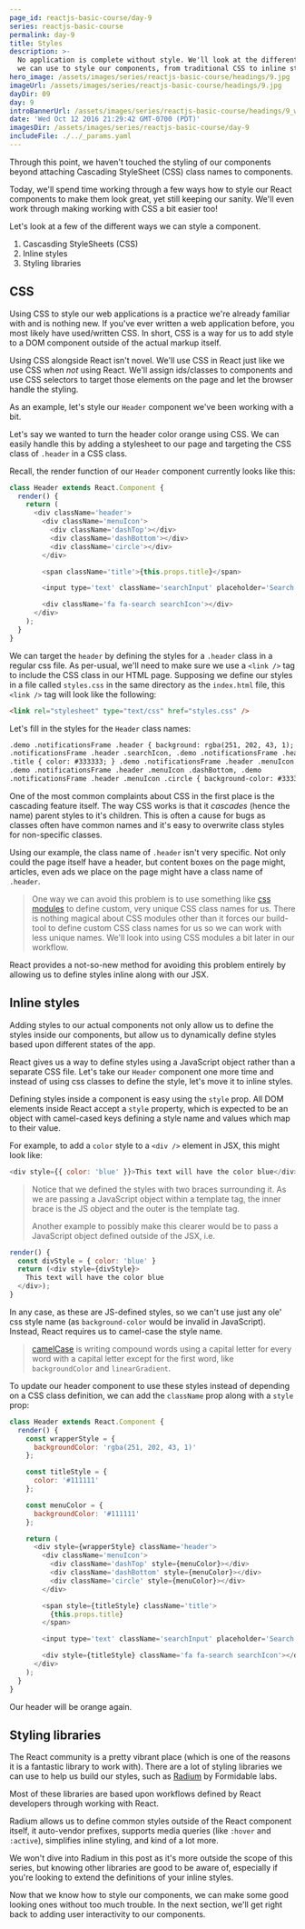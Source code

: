 ```yaml
---
page_id: reactjs-basic-course/day-9
series: reactjs-basic-course
permalink: day-9
title: Styles
description: >-
  No application is complete without style. We'll look at the different methods
  we can use to style our components, from traditional CSS to inline styling.
hero_image: /assets/images/series/reactjs-basic-course/headings/9.jpg
imageUrl: /assets/images/series/reactjs-basic-course/headings/9.jpg
dayDir: 09
day: 9
introBannerUrl: /assets/images/series/reactjs-basic-course/headings/9_wide.jpg
date: 'Wed Oct 12 2016 21:29:42 GMT-0700 (PDT)'
imagesDir: /assets/images/series/reactjs-basic-course/day-9
includeFile: ./../_params.yaml
---
```


Through this point, we haven't touched the styling of our components beyond attaching Cascading StyleSheet (CSS) class names to components.

Today, we'll spend time working through a few ways how to style our React components to make them look great, yet still keeping our sanity. We'll even work through making working with CSS a bit easier too!

Let's look at a few of the different ways we can style a component.

1. Cascasding StyleSheets (CSS)
2. Inline styles
3. Styling libraries

## CSS

Using CSS to style our web applications is a practice we're already familiar with and is nothing new. If you've ever written a web application before, you most likely have used/written CSS. In short, CSS is a way for us to add style to a DOM component outside of the actual markup itself.

Using CSS alongside React isn't novel. We'll use CSS in React just like we use CSS when _not_ using React. We'll assign ids/classes to components and use CSS selectors to target those elements on the page and let the browser handle the styling.

As an example, let's style our `Header` component we've been working with a bit.

<div class="demo" id="demo1"></div>

Let's say we wanted to turn the header color orange using CSS. We can easily handle this by adding a stylesheet to our page and targeting the CSS class of `.header` in a CSS class.

Recall, the render function of our `Header` component currently looks like this:

```javascript
class Header extends React.Component {
  render() {
    return (
      <div className='header'>
        <div className='menuIcon'>
          <div className='dashTop'></div>
          <div className='dashBottom'></div>
          <div className='circle'></div>
        </div>

        <span className='title'>{this.props.title}</span>

        <input type='text' className='searchInput' placeholder='Search ...' />

        <div className='fa fa-search searchIcon'></div>
      </div>
    );
  }
}
```

We can target the `header` by defining the styles for a `.header` class in a regular css file. As per-usual, we'll need to make sure we use a `<link />` tag to include the CSS class in our HTML page. Supposing we define our styles in a file called `styles.css` in the same directory as the `index.html` file, this `<link />` tag will look like the following:

```html
<link rel="stylesheet" type="text/css" href="styles.css" />
```

Let's fill in the styles for the `Header` class names:

```html
.demo .notificationsFrame .header { background: rgba(251, 202, 43, 1); } .demo
.notificationsFrame .header .searchIcon, .demo .notificationsFrame .header
.title { color: #333333; } .demo .notificationsFrame .header .menuIcon .dashTop,
.demo .notificationsFrame .header .menuIcon .dashBottom, .demo
.notificationsFrame .header .menuIcon .circle { background-color: #333333; }
```

<div class="demo" id="demo2"></div>

One of the most common complaints about CSS in the first place is the cascading feature itself. The way CSS works is that it _cascades_ (hence the name) parent styles to it's children. This is often a cause for bugs as classes often have common names and it's easy to overwrite class styles for non-specific classes.

Using our example, the class name of `.header` isn't very specific. Not only could the page itself have a header, but content boxes on the page might, articles, even ads we place on the page might have a class name of `.header`.

> One way we can avoid this problem is to use something like [css modules](https://glenmaddern.com/articles/css-modules) to define custom, very unique CSS class names for us.
> There is nothing magical about CSS modules other than it forces our build-tool to define custom CSS class names for us so we can work with less unique names.
> We'll look into using CSS modules a bit later in our workflow.

React provides a not-so-new method for avoiding this problem entirely by allowing us to define styles inline along with our JSX.

## Inline styles

Adding styles to our actual components not only allow us to define the styles inside our components, but allow us to dynamically define styles based upon different states of the app.

React gives us a way to define styles using a JavaScript object rather than a separate CSS file. Let's take our `Header` component one more time and instead of using css classes to define the style, let's move it to inline styles.

Defining styles inside a component is easy using the `style` prop. All DOM elements inside React accept a `style` property, which is expected to be an object with camel-cased keys defining a style name and values which map to their value.

For example, to add a `color` style to a `<div />` element in JSX, this might look like:

```javascript
<div style={{ color: 'blue' }}>This text will have the color blue</div>
```

<div class="demo" id="blueTextDemo"></div>

> Notice that we defined the styles with two braces surrounding it. As we are passing a JavaScript object within a template tag, the inner brace is the JS object and the outer is the template tag.
>
> Another example to possibly make this clearer would be to pass a JavaScript object defined outside of the JSX, i.e.

```javascript
render() {
  const divStyle = { color: 'blue' }
  return (<div style={divStyle}>
    This text will have the color blue
  </div>);
}
```

In any case, as these are JS-defined styles, so we can't use just any ole' css style name (as `background-color` would be invalid in JavaScript). Instead, React requires us to camel-case the style name.

> [camelCase](https://en.wikipedia.org/wiki/CamelCase) is writing compound words using a capital letter for every word with a capital letter except for the first word, like `backgroundColor` and `linearGradient`.

To update our header component to use these styles instead of depending on a CSS class definition, we can add the `className` prop along with a `style` prop:

```javascript
class Header extends React.Component {
  render() {
    const wrapperStyle = {
      backgroundColor: 'rgba(251, 202, 43, 1)'
    };

    const titleStyle = {
      color: '#111111'
    };

    const menuColor = {
      backgroundColor: '#111111'
    };

    return (
      <div style={wrapperStyle} className='header'>
        <div className='menuIcon'>
          <div className='dashTop' style={menuColor}></div>
          <div className='dashBottom' style={menuColor}></div>
          <div className='circle' style={menuColor}></div>
        </div>

        <span style={titleStyle} className='title'>
          {this.props.title}
        </span>

        <input type='text' className='searchInput' placeholder='Search ...' />

        <div style={titleStyle} className='fa fa-search searchIcon'></div>
      </div>
    );
  }
}
```

Our header will be orange again.

<div class="demo" id="demo3"></div>

## Styling libraries

The React community is a pretty vibrant place (which is one of the reasons it is a fantastic library to work with). There are a lot of styling libraries we can use to help us build our styles, such as [Radium](https://formidable.com/open-source/radium/) by Formidable labs.

Most of these libraries are based upon workflows defined by React developers through working with React.

Radium allows us to define common styles outside of the React component itself, it auto-vendor prefixes, supports media queries (like `:hover` and `:active`), simplifies inline styling, and kind of a lot more.

We won't dive into Radium in this post as it's more outside the scope of this series, but knowing other libraries are good to be aware of, especially if you're looking to extend the definitions of your inline styles.

Now that we know how to style our components, we can make some good looking ones without too much trouble. In the next section, we'll get right back to adding user interactivity to our components.
